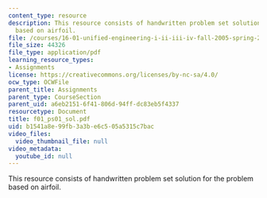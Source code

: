 ```yaml
---
content_type: resource
description: This resource consists of handwritten problem set solution for the problem
  based on airfoil.
file: /courses/16-01-unified-engineering-i-ii-iii-iv-fall-2005-spring-2006/b1541a8e99fb3a3be6c505a5315c7bac_f01_ps01_sol.pdf
file_size: 44326
file_type: application/pdf
learning_resource_types:
- Assignments
license: https://creativecommons.org/licenses/by-nc-sa/4.0/
ocw_type: OCWFile
parent_title: Assignments
parent_type: CourseSection
parent_uid: a6eb2151-6f41-806d-94ff-dc83eb5f4337
resourcetype: Document
title: f01_ps01_sol.pdf
uid: b1541a8e-99fb-3a3b-e6c5-05a5315c7bac
video_files:
  video_thumbnail_file: null
video_metadata:
  youtube_id: null
---
```

This resource consists of handwritten problem set solution for the problem based on airfoil.